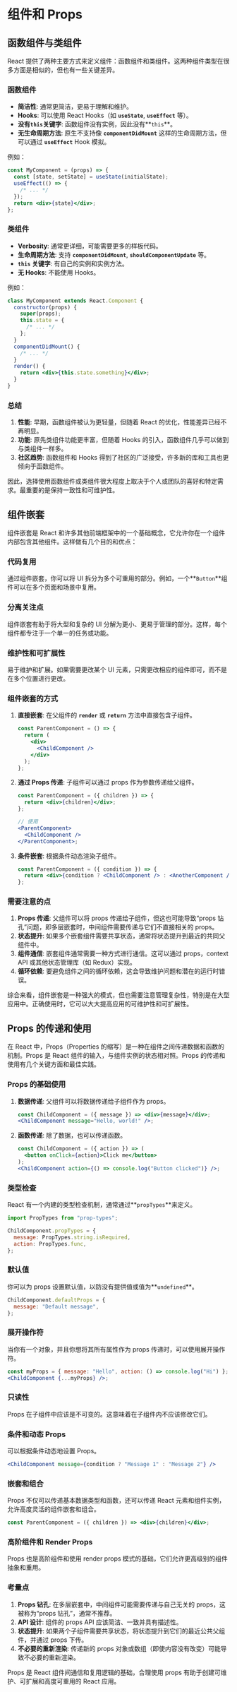 # 组件和 Props

## 函数组件与类组件

React 提供了两种主要方式来定义组件：函数组件和类组件。这两种组件类型在很多方面是相似的，但也有一些关键差异。

### **函数组件**

- **简洁性**: 通常更简洁，更易于理解和维护。
- **Hooks**: 可以使用 React Hooks（如 **`useState`**, **`useEffect`** 等）。
- **没有`this`关键字**: 函数组件没有实例，因此没有**`this`**。
- **无生命周期方法**: 原生不支持像 **`componentDidMount`** 这样的生命周期方法，但可以通过 **`useEffect`** Hook 模拟。

例如：

```jsx
const MyComponent = (props) => {
  const [state, setState] = useState(initialState);
  useEffect(() => {
    /* ... */
  });
  return <div>{state}</div>;
};
```

### **类组件**

- **Verbosity**: 通常更详细，可能需要更多的样板代码。
- **生命周期方法**: 支持 **`componentDidMount`**, **`shouldComponentUpdate`** 等。
- **`this` 关键字**: 有自己的实例和实例方法。
- **无 Hooks**: 不能使用 Hooks。

例如：

```jsx
class MyComponent extends React.Component {
  constructor(props) {
    super(props);
    this.state = {
      /* ... */
    };
  }
  componentDidMount() {
    /* ... */
  }
  render() {
    return <div>{this.state.something}</div>;
  }
}
```

### **总结**

1. **性能**: 早期，函数组件被认为更轻量，但随着 React 的优化，性能差异已经不再明显。
2. **功能**: 原先类组件功能更丰富，但随着 Hooks 的引入，函数组件几乎可以做到与类组件一样多。
3. **社区趋势**: 函数组件和 Hooks 得到了社区的广泛接受，许多新的库和工具也更倾向于函数组件。

因此，选择使用函数组件或类组件很大程度上取决于个人或团队的喜好和特定需求。最重要的是保持一致性和可维护性。

## 组件嵌套

组件嵌套是 React 和许多其他前端框架中的一个基础概念，它允许你在一个组件内部包含其他组件。这样做有几个目的和优点：

### **代码复用**

通过组件嵌套，你可以将 UI 拆分为多个可重用的部分。例如，一个**`Button`**组件可以在多个页面和场景中复用。

### **分离关注点**

组件嵌套有助于将大型和复杂的 UI 分解为更小、更易于管理的部分。这样，每个组件都专注于一个单一的任务或功能。

### **维护性和可扩展性**

易于维护和扩展。如果需要更改某个 UI 元素，只需更改相应的组件即可，而不是在多个位置进行更改。

### **组件嵌套的方式**

1. **直接嵌套**: 在父组件的 **`render`** 或 **`return`** 方法中直接包含子组件。

   ```jsx
   const ParentComponent = () => {
     return (
       <div>
         <ChildComponent />
       </div>
     );
   };
   ```

2. **通过 Props 传递**: 子组件可以通过 props 作为参数传递给父组件。

   ```jsx
   const ParentComponent = ({ children }) => {
     return <div>{children}</div>;
   };

   // 使用
   <ParentComponent>
     <ChildComponent />
   </ParentComponent>;
   ```

3. **条件嵌套**: 根据条件动态渲染子组件。

   ```jsx
   const ParentComponent = ({ condition }) => {
     return <div>{condition ? <ChildComponent /> : <AnotherComponent />}</div>;
   };
   ```

### **需要注意的点**

1. **Props 传递**: 父组件可以将 props 传递给子组件，但这也可能导致“props 钻孔”问题，即多层嵌套时，中间组件需要传递与它们不直接相关的 props。
2. **状态提升**: 如果多个嵌套组件需要共享状态，通常将状态提升到最近的共同父组件中。
3. **组件通信**: 嵌套组件通常需要一种方式进行通信。这可以通过 props，context API 或其他状态管理库（如 Redux）实现。
4. **循环依赖**: 要避免组件之间的循环依赖，这会导致维护问题和潜在的运行时错误。

综合来看，组件嵌套是一种强大的模式，但也需要注意管理复杂性，特别是在大型应用中。正确使用时，它可以大大提高应用的可维护性和可扩展性。

## Props 的传递和使用

在 React 中，Props（Properties 的缩写）是一种在组件之间传递数据和函数的机制。Props 是 React 组件的输入，与组件实例的状态相对照。Props 的传递和使用有几个关键方面和最佳实践。

### **Props 的基础使用**

1. **数据传递**: 父组件可以将数据传递给子组件作为 props。

   ```jsx
   const ChildComponent = ({ message }) => <div>{message}</div>;
   <ChildComponent message="Hello, world!" />;
   ```

2. **函数传递**: 除了数据，也可以传递函数。

   ```jsx
   const ChildComponent = ({ action }) => (
     <button onClick={action}>Click me</button>
   );
   <ChildComponent action={() => console.log("Button clicked")} />;
   ```

### **类型检查**

React 有一个内建的类型检查机制，通常通过**`propTypes`**来定义。

```jsx
import PropTypes from "prop-types";

ChildComponent.propTypes = {
  message: PropTypes.string.isRequired,
  action: PropTypes.func,
};
```

### **默认值**

你可以为 props 设置默认值，以防没有提供值或值为**`undefined`**。

```jsx
ChildComponent.defaultProps = {
  message: "Default message",
};
```

### **展开操作符**

当你有一个对象，并且你想将其所有属性作为 props 传递时，可以使用展开操作符。

```jsx
const myProps = { message: "Hello", action: () => console.log("Hi") };
<ChildComponent {...myProps} />;
```

### **只读性**

Props 在子组件中应该是不可变的。这意味着在子组件内不应该修改它们。

### **条件和动态 Props**

可以根据条件动态地设置 Props。

```jsx
<ChildComponent message={condition ? "Message 1" : "Message 2"} />
```

### **嵌套和组合**

Props 不仅可以传递基本数据类型和函数，还可以传递 React 元素和组件实例，允许高度灵活的组件嵌套和组合。

```jsx
const ParentComponent = ({ children }) => <div>{children}</div>;
```

### **高阶组件和 Render Props**

Props 也是高阶组件和使用 render props 模式的基础，它们允许更高级别的组件抽象和重用。

### **考量点**

1. **Props 钻孔**: 在多层嵌套中，中间组件可能需要传递与自己无关的 props，这被称为“props 钻孔”，通常不推荐。
2. **API 设计**: 组件的 props API 应该简洁、一致并具有描述性。
3. **状态提升**: 如果两个子组件需要共享状态，将状态提升到它们的最近公共父组件，并通过 props 下传。
4. **不必要的重新渲染**: 传递新的 props 对象或数组（即使内容没有改变）可能导致不必要的重新渲染。

Props 是 React 组件间通信和复用逻辑的基础，合理使用 props 有助于创建可维护、可扩展和高度可重用的 React 应用。
